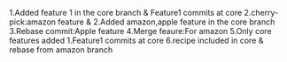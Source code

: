1.Added feature 1 in the core branch & Feature1 commits at core
2.cherry-pick:amazon feature & 2.Added amazon,apple feature in the core branch
3.Rebase commit:Apple feature
4.Merge feaure:For amazon
5.Only core features added
1.Feature1 commits at core
6.recipe included in core & rebase from amazon branch
